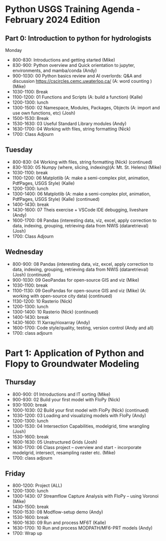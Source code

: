 # Python USGS Training Agenda - February 2024 Edition
 
## Part 0: Introduction to python for hydrologists
Monday
- 800-830: Introductions and getting started  (Mike) 
- 830-900: Python overview and Quick orientation to jupyter, environments, and mamba/conda (Andy) 
- 900-1030: 00 Python basics review and AI overlords: Q&A and discussion https://cscircles.cemc.uwaterloo.ca/  (A: word counting ) (Mike) 
- 1030-1100: Break
- 1100-1200: 01 Functions and Scripts  (A: build a function) (Kalle) 
- 1200-1300: lunch
- 1300-1500: 02 Namespace, Modules, Packages, Objects (A: import and use own functions, etc) (Josh) 
- 1500-1530: Break
- 1530-1630: 03 Useful Standard Library modules (Andy) 
- 1630-1700: 04 Working with files, string formatting (Nick) 
- 1700: Class Adjourn 
 
## Tuesday
- 800-830:  04 Working with files, string formatting (Nick) (continued)
- 830-1030: 05 Numpy (where, slicing, indexing)(A: Mt. St. Helens) (Mike)
- 1030-1100: break
- 1100-1200: 06 Matplotlib (A: make a semi-complex plot, animation, PdfPages, USGS Style) (Kalle) 
- 1200-1300: lunch
- 1300-1400: 06 Matplotlib (A: make a semi-complex plot, animation, PdfPages, USGS Style) (Kalle) (continued)
- 1400-1430: break
- 1430-1600: 07 Theis exercise + VSCode IDE debugging, liveshare (Andy) 
- 1600-1700: 08 Pandas (interesting data, viz, excel, apply correction to data, indexing, grouping, retrieving data from NWIS (dataretrieval) (Josh) 
- 1700: Class Adjourn

## Wednesday
- 800-900: 08 Pandas (interesting data, viz, excel, apply correction to data, indexing, grouping, retrieving data from NWIS (dataretrieval) (Josh) (continued)
- 900-1030: 09 GeoPandas for open-source GIS and viz (Mike)
- 1030-1100: break
- 1100-1130: 09 GeoPandas for open-source GIS and viz (Mike) (A: working with open-source city data) (continued)
- 1130-1200: 10 Rasterio (Nick) 
- 1200-1300: lunch
- 1300-1400: 10 Rasterio (Nick) (continued)
- 1400-1430: break
- 1430-1600: 11 Xarray/rioxarray (Andy) 
- 1600-1700: Code style/quality, testing, version control (Andy and all)
- 1700: class adjourn

# Part 1: Application of Python and Flopy to Groundwater Modeling 
## Thursday
- 800-900: 01 Introductions and IT sorting (Mike)
- 900-930: 02 Build your first model with FloPy (Nick) 
- 930-1000: break
- 1000-1030: 02 Build your first model with FloPy (Nick) (continued)
- 1030-1200: 03 Loading and visualizing models with FloPy (Andy) 
- 1200-1300: lunch
- 1300-1530: 04 Intersection Capabilities, modelgrid, time wrangling (Josh) 
- 1530-1600: break
- 1600-1630: 05 Unstructured Grids  (Josh) 
- 1630-1700: 06 Class project – overview and start - incorporate modelgrid, intersect, resampling raster etc. (Mike) 
- 1700: class adjourn
 
## Friday
- 800-1200: Project (ALL)
- 1200-1300: lunch
- 1300-1430: 07 Streamflow Capture Analysis with FloPy – using Voronoi (Mike) 
- 1430-1500: break
- 1500-1530: 08 Modflow-setup demo (Andy) 
- 1530-1600: break
- 1600-1630: 09 Run and process MF6T (Kalle) 
- 1630-1700: 10 Run and process MODPATH/MF6-PRT models (Andy) 
- 1700: Wrap up
